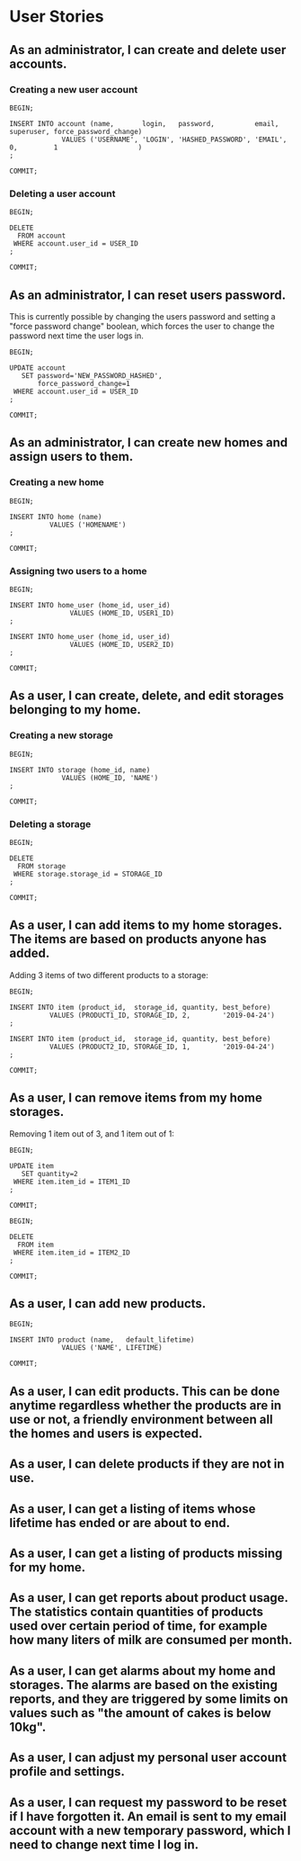 # User Stories

## As an administrator, I can create and delete user accounts.

### Creating a new user account
```
BEGIN;

INSERT INTO account (name,       login,   password,          email,   superuser, force_password_change)
             VALUES ('USERNAME', 'LOGIN', 'HASHED_PASSWORD', 'EMAIL', 0,         1                    )
;

COMMIT;
```

### Deleting a user account
```
BEGIN;

DELETE
  FROM account
 WHERE account.user_id = USER_ID
;

COMMIT;
```

## As an administrator, I can reset users password.

This is currently possible by changing the users password and setting a "force password change" boolean, which forces the user to change the password next time the user logs in.
```
BEGIN;

UPDATE account
   SET password='NEW_PASSWORD_HASHED',
       force_password_change=1
 WHERE account.user_id = USER_ID
;

COMMIT;
```


## As an administrator, I can create new homes and assign users to them.


### Creating a new home
```
BEGIN;

INSERT INTO home (name)
          VALUES ('HOMENAME')
;

COMMIT;
```

### Assigning two users to a home
```
BEGIN;

INSERT INTO home_user (home_id, user_id)
               VALUES (HOME_ID, USER1_ID)
;

INSERT INTO home_user (home_id, user_id)
               VALUES (HOME_ID, USER2_ID)
;

COMMIT;
```



## As a user, I can create, delete, and edit storages belonging to my home.

### Creating a new storage
```
BEGIN;

INSERT INTO storage (home_id, name)
             VALUES (HOME_ID, 'NAME')
;

COMMIT;
```

### Deleting a storage
```
BEGIN;

DELETE
  FROM storage
 WHERE storage.storage_id = STORAGE_ID
;

COMMIT;
```


## As a user, I can add items to my home storages. The items are based on products anyone has added.
Adding 3 items of two different products to a storage:
```
BEGIN;

INSERT INTO item (product_id,  storage_id, quantity, best_before)
          VALUES (PRODUCT1_ID, STORAGE_ID, 2,        '2019-04-24')
;

INSERT INTO item (product_id,  storage_id, quantity, best_before)
          VALUES (PRODUCT2_ID, STORAGE_ID, 1,        '2019-04-24')
;

COMMIT;
```


## As a user, I can remove items from my home storages.
Removing 1 item out of 3, and 1 item out of 1:
```
BEGIN;

UPDATE item
   SET quantity=2
 WHERE item.item_id = ITEM1_ID
;

COMMIT;

BEGIN;

DELETE
  FROM item
 WHERE item.item_id = ITEM2_ID
;

COMMIT;
```


## As a user, I can add new products.
```
BEGIN;

INSERT INTO product (name,   default_lifetime)
             VALUES ('NAME', LIFETIME)

COMMIT;
```


## As a user, I can edit products. This can be done anytime regardless whether the products are in use or not, a friendly environment between all the homes and users is expected.


## As a user, I can delete products if they are not in use.


## As a user, I can get a listing of items whose lifetime has ended or are about to end.


## As a user, I can get a listing of products missing for my home.


## As a user, I can get reports about product usage. The statistics contain quantities of products used over certain period of time, for example how many liters of milk are consumed per month.


## As a user, I can get alarms about my home and storages. The alarms are based on the existing reports, and they are triggered by some limits on values such as "the amount of cakes is below 10kg".


## As a user, I can adjust my personal user account profile and settings.


## As a user, I can request my password to be reset if I have forgotten it. An email is sent to my email account with a new temporary password, which I need to change next time I log in.
